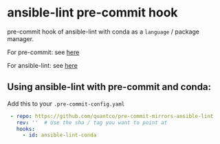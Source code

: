 # ansible-lint pre-commit hook

pre-commit hook of ansible-lint with conda as a `language` / package manager.

For pre-commit: see [here](https://github.com/pre-commit/pre-commit)

For ansible-lint: see [here](https://github.com/ansible/ansible-lint)

## Using ansible-lint with pre-commit and conda:

Add this to your `.pre-commit-config.yaml`

```yaml
 - repo: https://github.com/quantco/pre-commit-mirrors-ansible-lint
   rev: ''  # Use the sha / tag you want to point at
   hooks:
     - id: ansible-lint-conda
```
